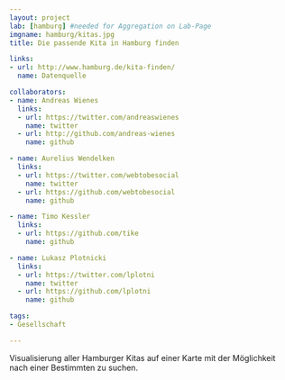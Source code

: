 ```yaml
---
layout: project
lab: [hamburg] #needed for Aggregation on Lab-Page
imgname: hamburg/kitas.jpg
title: Die passende Kita in Hamburg finden

links:
- url: http://www.hamburg.de/kita-finden/
  name: Datenquelle

collaborators:
- name: Andreas Wienes
  links:
  - url: https://twitter.com/andreaswienes
    name: twitter
  - url: http://github.com/andreas-wienes
    name: github

- name: Aurelius Wendelken
  links:
  - url: https://twitter.com/webtobesocial
    name: twitter
  - url: https://github.com/webtobesocial
    name: github

- name: Timo Kessler
  links:
  - url: https://github.com/tike
    name: github

- name: Lukasz Plotnicki
  links:
  - url: https://twitter.com/lplotni
    name: twitter
  - url: https://github.com/lplotni
    name: github

tags:
- Gesellschaft

---
```


Visualisierung aller Hamburger Kitas auf einer Karte mit der Möglichkeit nach einer Bestimmten zu suchen.
